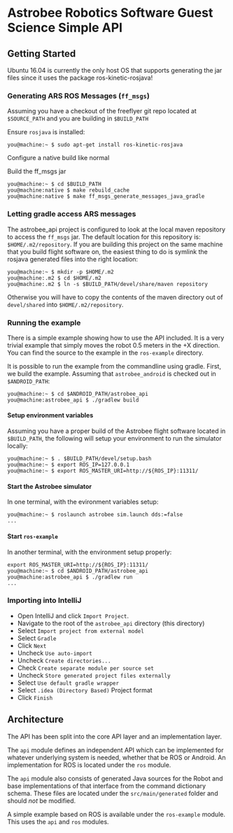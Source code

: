 # Astrobee Robotics Software Guest Science Simple API

## Getting Started
Ubuntu 16.04 is currently the only host OS that supports generating the jar files since it uses the package ros-kinetic-rosjava!

### Generating ARS ROS Messages (`ff_msgs`)

Assuming you have a checkout of the freeflyer git repo located at
`$SOURCE_PATH` and you are building in `$BUILD_PATH`

Ensure `rosjava` is installed:

    you@machine:~ $ sudo apt-get install ros-kinetic-rosjava

Configure a native build like normal

Build the ff_msgs jar

    you@machine:~ $ cd $BUILD_PATH
    you@machine:native $ make rebuild_cache
    you@machine:native $ make ff_msgs_generate_messages_java_gradle

### Letting gradle access ARS messages

The astrobee_api project is configured to look at the local maven repository
to access the `ff_msgs` jar. The default location for this repository is:
`$HOME/.m2/repository`. If you are building this project on the same machine
that you build flight software on, the easiest thing to do is symlink the
rosjava generated files into the right location:

    you@machine:~ $ mkdir -p $HOME/.m2
    you@machine:.m2 $ cd $HOME/.m2
    you@machine:.m2 $ ln -s $BUILD_PATH/devel/share/maven repository

Otherwise you will have to copy the contents of the maven directory out
of `devel/shared` into `$HOME/.m2/repository`.

### Running the example

There is a simple example showing how to use the API included. It is a very
trivial example that simply moves the robot 0.5 meters in the +X direction.
You can find the source to the example in the `ros-example` directory.

It is possible to run the example from the commandline using gradle. First, we
build the example. Assuming that `astrobee_android` is checked out in
`$ANDROID_PATH`:

    you@machine:~ $ cd $ANDROID_PATH/astrobee_api
    you@machine:astrobee_api $ ./gradlew build

#### Setup environment variables

Assuming you have a proper build of the Astrobee flight software located in
`$BUILD_PATH`, the following will setup your environment to run the simulator
locally:

    you@machine:~ $ . $BUILD_PATH/devel/setup.bash
    you@machine:~ $ export ROS_IP=127.0.0.1
    you@machine:~ $ export ROS_MASTER_URI=http://${ROS_IP}:11311/

#### Start the Astrobee simulator

In one terminal, with the evironment variables setup:

    you@machine:~ $ roslaunch astrobee sim.launch dds:=false
    ...

#### Start `ros-example`

In another terminal, with the environment setup properly:

    export ROS_MASTER_URI=http://${ROS_IP}:11311/
    you@machine:~ $ cd $ANDROID_PATH/astrobee_api
    you@machine:astrobee_api $ ./gradlew run
    ...

### Importing into IntelliJ

 * Open IntelliJ and click `Import Project`.
 * Navigate to the root of the `astrobee_api` directory (this directory)
 * Select `Import project from external model`
 * Select `Gradle`
 * Click `Next`
 * Uncheck `Use auto-import`
 * Uncheck `Create directories...`
 * Check `Create separate module per source set`
 * Uncheck `Store generated project files externally`
 * Select `Use default gradle wrapper`
 * Select `.idea (Directory Based)` Project format
 * Click `Finish`

## Architecture

The API has been split into the core API layer and an implementation layer.

The `api` module defines an independent API which can be implemented for
whatever underlying system is needed, whether that be ROS or Android. An
implementation for ROS is located under the `ros` module.

The `api` module also consists of generated Java sources for the Robot and base
implementations of that interface from the command dictionary schema. These
files are located under the `src/main/generated` folder and should *not* be
modified.

A simple example based on ROS is available under the `ros-example` module. This
uses the `api` and `ros` modules.
